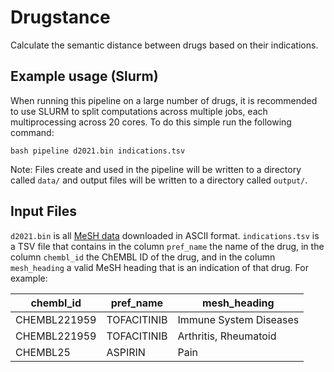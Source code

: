 # Drugstance
Calculate the semantic distance between drugs based on their indications.

## Example usage (Slurm)
When running this pipeline on a large number of drugs, it is recommended to use SLURM to split computations across multiple jobs, each multiprocessing across 20 cores. To do this simple run the following command:
```
bash pipeline d2021.bin indications.tsv
```
Note: Files create and used in the pipeline will be written to a directory called `data/` and output files will be written to a directory called `output/`.

## Input Files
`d2021.bin` is all [MeSH data](https://www.nlm.nih.gov/databases/download/mesh.html) downloaded in ASCII format. `indications.tsv` is a TSV file that contains in the column `pref_name` the name of the drug, in the column `chembl_id` the ChEMBL ID of the drug, and in the column `mesh_heading` a valid MeSH heading that is an indication of that drug. For example:

chembl_id | pref_name | mesh_heading
--------- | --------- | ------------
CHEMBL221959 | TOFACITINIB | Immune System Diseases
CHEMBL221959 | TOFACITINIB | Arthritis, Rheumatoid
CHEMBL25 | ASPIRIN | Pain
